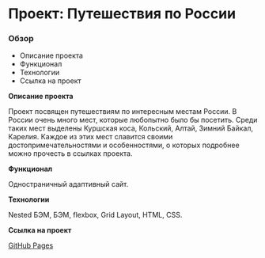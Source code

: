 # Проект: Путешествия по России

### Обзор
* Описание проекта
* Функционал
* Технологии
* Ссылка на проект

**Описание проекта**

Проект посвящен путешествиям по интересным местам России. В России очень много мест, которые любопытно было бы посетить. Среди таких мест выделены Куршская коса, Кольский, Алтай, Зимний Байкал, Карелия. Каждое из этих мест славится своими достопримечательностями и особенностями, о которых подробнее можно прочесть в ссылках проекта.

**Функционал**

Одностраничный адаптивный сайт.

**Технологии**

Nested БЭМ, БЭМ, flexbox, Grid Layout, HTML, CSS.

**Ссылка на проект**

[GitHub Pages](https://olga-mus.github.io/russian-travel/index.html)
